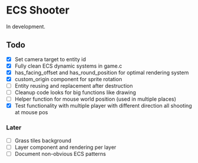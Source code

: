 # ECS Shooter

In development.

## Todo

-   [x] Set camera target to entity id
-   [x] Fully clean ECS dynamic systems in game.c
-   [x] has_facing_offset and has_round_position for optimal rendering system
-   [x] custom_origin component for sprite rotation
-   [ ] Entity reusing and replacement after destruction
-   [ ] Cleanup code looks for big functions like drawing
-   [ ] Helper function for mouse world position (used in multiple places)
-   [x] Test functionality with multiple player with different direction all shooting at mouse pos

### Later

-   [ ] Grass tiles background
-   [ ] Layer component and rendering per layer
-   [ ] Document non-obvious ECS patterns
